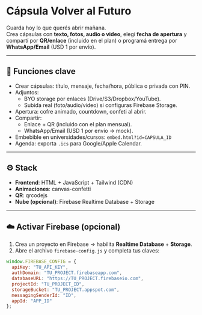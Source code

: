 # Cápsula Volver al Futuro

Guarda hoy lo que querés abrir mañana.  
Crea cápsulas con **texto, fotos, audio o video**, elegí **fecha de apertura** y compartí por **QR/enlace** (incluido en el plan) o programá entrega por **WhatsApp/Email** (USD 1 por envío).

---

## 🚀 Funciones clave

- Crear cápsulas: título, mensaje, fecha/hora, pública o privada con PIN.  
- Adjuntos:
  - BYO storage por enlaces (Drive/S3/Dropbox/YouTube).  
  - Subida real (foto/audio/video) si configuras Firebase Storage.  
- Apertura: cofre animado, countdown, confeti al abrir.  
- Compartir:
  - Enlace + QR (incluido con el plan mensual).  
  - WhatsApp/Email (USD 1 por envío → mock).  
- Embebible en universidades/cursos: `embed.html?id=CAPSULA_ID`  
- Agenda: exporta `.ics` para Google/Apple Calendar.  

---

## ⚙️ Stack

- **Frontend**: HTML + JavaScript + Tailwind (CDN)  
- **Animaciones**: canvas-confetti  
- **QR**: qrcodejs  
- **Nube (opcional)**: Firebase Realtime Database + Storage  

---

## ☁️ Activar Firebase (opcional)

1. Crea un proyecto en Firebase → habilita **Realtime Database** + **Storage**.  
2. Abre el archivo `firebase-config.js` y completa tus claves:  

```js
window.FIREBASE_CONFIG = {
  apiKey: "TU_API_KEY",
  authDomain: "TU_PROJECT.firebaseapp.com",
  databaseURL: "https://TU_PROJECT.firebaseio.com",
  projectId: "TU_PROJECT_ID",
  storageBucket: "TU_PROJECT.appspot.com",
  messagingSenderId: "ID",
  appId: "APP_ID"
};
